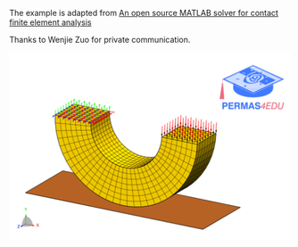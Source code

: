 The example is adapted from [An open source MATLAB solver for contact finite element analysis](https://doi.org/10.1016/j.advengsoft.2024.103798)

Thanks to Wenjie Zuo for private communication.

![Semi-circular ring contact](semi_circular_ring_contact.png)

